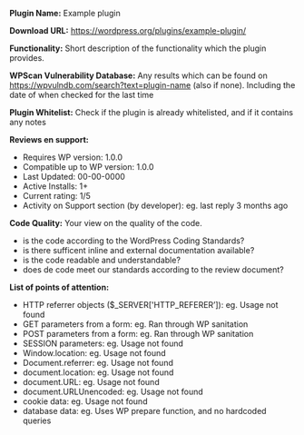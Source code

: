 **Plugin Name:**
Example plugin

**Download URL:**
https://wordpress.org/plugins/example-plugin/

**Functionality:**
Short description of the functionality which the plugin provides.

**WPScan Vulnerability Database:**
Any results which can be found on https://wpvulndb.com/search?text=plugin-name (also if none).
Including the date of when checked for the last time

**Plugin Whitelist:**
Check if the plugin is already whitelisted, and if it contains any notes


**Reviews en support:**
- Requires WP version: 1.0.0
- Compatible up to WP version: 1.0.0
- Last Updated: 00-00-0000
- Active Installs: 1+
- Current rating: 1/5
- Activity on Support section (by developer): eg. last reply 3 months ago

**Code Quality:**
Your view on the quality of the code.
- is the code according to the WordPress Coding Standards?
- is there sufficent inline and external documentation available?
- is the code readable and understandable?
- does de code meet our standards according to the review document?

**List of points of attention:**
- HTTP referrer objects ($_SERVER['HTTP_REFERER’]): eg. Usage not found
- GET parameters from a form: eg. Ran through WP sanitation
- POST parameters from a form: eg. Ran through WP sanitation
- SESSION parameters: eg. Usage not found
- Window.location: eg. Usage not found
- Document.referrer: eg. Usage not found
- document.location: eg. Usage not found
- document.URL: eg. Usage not found
- document.URLUnencoded: eg. Usage not found
- cookie data: eg. Usage not found
- database data: eg. Uses WP prepare function, and no hardcoded queries
